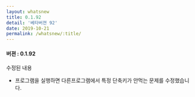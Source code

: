 ```yaml
---
layout: whatsnew
title: 0.1.92
detail: '베타버젼 92'
date: 2019-10-21
permalink: /whatsnew/:title/
---
```

<h4>버젼 : 0.1.92</h4>

수정된 내용
- 프로그램을 실행하면 다른프로그램에서 특정 단축키가 안먹는 문제를 수정했습니다.
